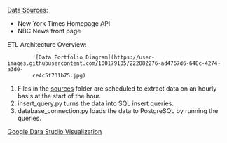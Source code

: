 [Data Sources](https://github.com/dhruvi-9/news-headlines/tree/main/sources):
- New York Times Homepage API
- NBC News front page 

ETL Architecture Overview:

            ![Data Portfolio Diagram](https://user-images.githubusercontent.com/100179105/222882276-ad4767d6-648c-4274-a3d0-        
            ce4c5f731b75.jpg)

  1. Files in the [sources](https://github.com/dhruvi-9/news-headlines/tree/main/sources) folder are scheduled to extract data on an hourly basis at the start of the hour.
  2. insert_query.py turns the data into SQL insert queries.
  3. database_connection.py loads the data to PostgreSQL by running the queries. 

[Google Data Studio Visualization](https://lookerstudio.google.com/u/0/reporting/214b0ce7-0ee1-4702-9ded-160814a080a0/page/qA9CD)
